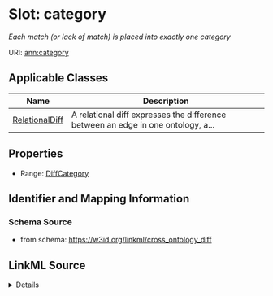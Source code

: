 # Slot: category
_Each match (or lack of match) is placed into exactly one category_


URI: [ann:category](https://w3id.org/linkml/text_annotator/category)



<!-- no inheritance hierarchy -->




## Applicable Classes

| Name | Description |
| --- | --- |
[RelationalDiff](RelationalDiff.md) | A relational diff expresses the difference between an edge in one ontology, a...






## Properties

* Range: [DiffCategory](DiffCategory.md)







## Identifier and Mapping Information







### Schema Source


* from schema: https://w3id.org/linkml/cross_ontology_diff




## LinkML Source

<details>
```yaml
name: category
description: Each match (or lack of match) is placed into exactly one category
from_schema: https://w3id.org/linkml/cross_ontology_diff
rank: 1000
alias: category
owner: RelationalDiff
domain_of:
- RelationalDiff
range: DiffCategory

```
</details>